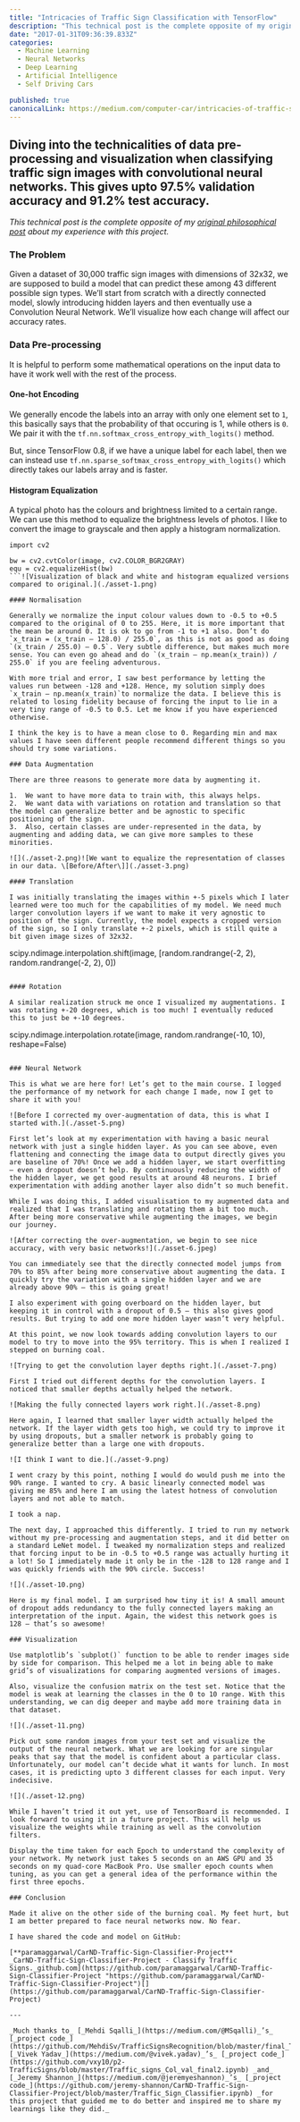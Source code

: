```yaml
---
title: "Intricacies of Traffic Sign Classification with TensorFlow"
description: "This technical post is the complete opposite of my original philosophical post about my experience with this project. Given a dataset of 30,000 traffic sign images with dimensions of 32x32, we are…"
date: "2017-01-31T09:36:39.833Z"
categories: 
  - Machine Learning
  - Neural Networks
  - Deep Learning
  - Artificial Intelligence
  - Self Driving Cars

published: true
canonicalLink: https://medium.com/computer-car/intricacies-of-traffic-sign-classification-with-tensorflow-8f994b1c8ba
---
```


## Diving into the technicalities of data pre-processing and visualization when classifying traffic sign images with convolutional neural networks. This gives upto 97.5% validation accuracy and 91.2% test accuracy.

_This technical post is the complete opposite of my_ [_original philosophical post_](https://medium.com/@paramaggarwal/neural-network-tuning-with-tensorflow-cc14a23f132c) _about my experience with this project._

### The Problem

Given a dataset of 30,000 traffic sign images with dimensions of 32x32, we are supposed to build a model that can predict these among 43 different possible sign types. We’ll start from scratch with a directly connected model, slowly introducing hidden layers and then eventually use a Convolution Neural Network. We’ll visualize how each change will affect our accuracy rates.

### Data Pre-processing

It is helpful to perform some mathematical operations on the input data to have it work well with the rest of the process.

#### One-hot Encoding

We generally encode the labels into an array with only one element set to `1`, this basically says that the probability of that occuring is 1, while others is `0`. We pair it with the `tf.nn.softmax_cross_entropy_with_logits()` method.

But, since TensorFlow 0.8, if we have a unique label for each label, then we can instead use `tf.nn.sparse_softmax_cross_entropy_with_logits()` which directly takes our labels array and is faster.

#### Histogram Equalization

A typical photo has the colours and brightness limited to a certain range. We can use this method to equalize the brightness levels of photos. I like to convert the image to grayscale and then apply a histogram normalization.

```
import cv2

bw = cv2.cvtColor(image, cv2.COLOR_BGR2GRAY)
equ = cv2.equalizeHist(bw)
```![Visualization of black and white and histogram equalized versions compared to original.](./asset-1.png)

#### Normalisation

Generally we normalize the input colour values down to -0.5 to +0.5 compared to the original of 0 to 255. Here, it is more important that the mean be around 0. It is ok to go from -1 to +1 also. Don’t do `x_train = (x_train — 128.0) / 255.0`, as this is not as good as doing `(x_train / 255.0) — 0.5`. Very subtle difference, but makes much more sense. You can even go ahead and do `(x_train — np.mean(x_train)) / 255.0` if you are feeling adventurous.

With more trial and error, I saw best performance by letting the values run between -128 and +128. Hence, my solution simply does `x_train — np.mean(x_train)`to normalize the data. I believe this is related to losing fidelity because of forcing the input to lie in a very tiny range of -0.5 to 0.5. Let me know if you have experienced otherwise.

I think the key is to have a mean close to 0. Regarding min and max values I have seen different people recommend different things so you should try some variations.

### Data Augmentation

There are three reasons to generate more data by augmenting it.

1.  We want to have more data to train with, this always helps.
2.  We want data with variations on rotation and translation so that the model can generalize better and be agnostic to specific positioning of the sign.
3.  Also, certain classes are under-represented in the data, by augmenting and adding data, we can give more samples to these minorities.

![](./asset-2.png)![We want to equalize the representation of classes in our data. \[Before/After\]](./asset-3.png)

#### Translation

I was initially translating the images within +-5 pixels which I later learned were too much for the capabilities of my model. We need much larger convolution layers if we want to make it very agnostic to position of the sign. Currently, the model expects a cropped version of the sign, so I only translate +-2 pixels, which is still quite a bit given image sizes of 32x32.

```
scipy.ndimage.interpolation.shift(image, [random.randrange(-2, 2), random.randrange(-2, 2), 0])
```

#### Rotation

A similar realization struck me once I visualized my augmentations. I was rotating +-20 degrees, which is too much! I eventually reduced this to just be +-10 degrees.

```
scipy.ndimage.interpolation.rotate(image, random.randrange(-10, 10), reshape=False)
```![](./asset-4.png)

### Neural Network

This is what we are here for! Let’s get to the main course. I logged the performance of my network for each change I made, now I get to share it with you!

![Before I corrected my over-augmentation of data, this is what I started with.](./asset-5.png)

First let’s look at my experimentation with having a basic neural network with just a single hidden layer. As you can see above, even flattening and connecting the image data to output directly gives you are baseline of 70%! Once we add a hidden layer, we start overfitting — even a dropout doesn’t help. By continuously reducing the width of the hidden layer, we get good results at around 48 neurons. I brief experimentation with adding another layer also didn’t so much benefit.

While I was doing this, I added visualisation to my augmented data and realized that I was translating and rotating them a bit too much. After being more conservative while augmenting the images, we begin our journey.

![After correcting the over-augmentation, we begin to see nice accuracy, with very basic networks!](./asset-6.jpeg)

You can immediately see that the directly connected model jumps from 70% to 85% after being more conservative about augmenting the data. I quickly try the variation with a single hidden layer and we are already above 90% — this is going great!

I also experiment with going overboard on the hidden layer, but keeping it in control with a dropout of 0.5 — this also gives good results. But trying to add one more hidden layer wasn’t very helpful.

At this point, we now look towards adding convolution layers to our model to try to move into the 95% territory. This is when I realized I stepped on burning coal.

![Trying to get the convolution layer depths right.](./asset-7.png)

First I tried out different depths for the convolution layers. I noticed that smaller depths actually helped the network.

![Making the fully connected layers work right.](./asset-8.png)

Here again, I learned that smaller layer width actually helped the network. If the layer width gets too high, we could try to improve it by using dropouts, but a smaller network is probably going to generalize better than a large one with dropouts.

![I think I want to die.](./asset-9.png)

I went crazy by this point, nothing I would do would push me into the 90% range. I wanted to cry. A basic linearly connected model was giving me 85% and here I am using the latest hotness of convolution layers and not able to match.

I took a nap.

The next day, I approached this differently. I tried to run my network without my pre-processing and augmentation steps, and it did better on a standard LeNet model. I tweaked my normalization steps and realized that forcing input to be in -0.5 to +0.5 range was actually hurting it a lot! So I immediately made it only be in the -128 to 128 range and I was quickly friends with the 90% circle. Success!

![](./asset-10.png)

Here is my final model. I am surprised how tiny it is! A small amount of dropout adds redundancy to the fully connected layers making an interpretation of the input. Again, the widest this network goes is 128 — that’s so awesome!

### Visualization

Use matplotlib’s `subplot()` function to be able to render images side by side for comparison. This helped me a lot in being able to make grid’s of visualizations for comparing augmented versions of images.

Also, visualize the confusion matrix on the test set. Notice that the model is weak at learning the classes in the 0 to 10 range. With this understanding, we can dig deeper and maybe add more training data in that dataset.

![](./asset-11.png)

Pick out some random images from your test set and visualize the output of the neural network. What we are looking for are singular peaks that say that the model is confident about a particular class. Unfortunately, our model can’t decide what it wants for lunch. In most cases, it is predicting upto 3 different classes for each input. Very indecisive.

![](./asset-12.png)

While I haven’t tried it out yet, use of TensorBoard is recommended. I look forward to using it in a future project. This will help us visualize the weights while training as well as the convolution filters.

Display the time taken for each Epoch to understand the complexity of your network. My network just takes 5 seconds on an AWS GPU and 35 seconds on my quad-core MacBook Pro. Use smaller epoch counts when tuning, as you can get a general idea of the performance within the first three epochs.

### Conclusion

Made it alive on the other side of the burning coal. My feet hurt, but I am better prepared to face neural networks now. No fear.

I have shared the code and model on GitHub:

[**paramaggarwal/CarND-Traffic-Sign-Classifier-Project**  
_CarND-Traffic-Sign-Classifier-Project - Classify Traffic Signs._github.com](https://github.com/paramaggarwal/CarND-Traffic-Sign-Classifier-Project "https://github.com/paramaggarwal/CarND-Traffic-Sign-Classifier-Project")[](https://github.com/paramaggarwal/CarND-Traffic-Sign-Classifier-Project)

---

_Much thanks to_ [_Mehdi Sqalli_](https://medium.com/@MSqalli)_’s_ [_project code_](https://github.com/MehdiSv/TrafficSignsRecognition/blob/master/final_Traffic_Signs_Recognition.ipynb)_,_ [_Vivek Yadav_](https://medium.com/@vivek.yadav)_’s_ [_project code_](https://github.com/vxy10/p2-TrafficSigns/blob/master/Traffic_signs_Col_val_final2.ipynb) _and_ [_Jeremy Shannon_](https://medium.com/@jeremyeshannon)_’s_ [_project code_](https://github.com/jeremy-shannon/CarND-Traffic-Sign-Classifier-Project/blob/master/Traffic_Sign_Classifier.ipynb) _for this project that guided me to do better and inspired me to share my learnings like they did._
